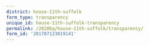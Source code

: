 ```yaml
---
district: house-11th-suffolk
form_type: transparency
unique_id: house-11th-suffolk-transparency
permalink: /2020bq/house-11th-suffolk/transparency/
form_id: '201707123019141'
---
```


